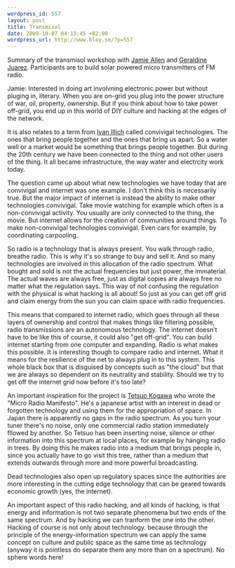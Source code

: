 ```yaml
--- 
wordpress_id: 557
layout: post
title: Transmisol
date: 2009-10-07 04:13:45 +02:00
wordpress_url: http://www.blay.se/?p=557
---
```

Summary of the transmisol workshop with <a href="http://heavyside.net/">Jamie Allen</a> and <a href="http://www.simple-mechanisms.com/">Geraldine Juarez</a>. Participants are to build solar powered micro transmitters of FM radio.

Jamie: Interested in doing art involvning electronic power but without pluging in, literary. When you are on-grid you plug into the power structure of war, oil, property, ownership. But if you think about how to take power off-grid, you end up in this world of DIY culture and hacking at the edges of the network.

It is also relates to a term from <a href="http://en.wikipedia.org/wiki/Ivan_Illich">Ivan Illich</a> called convivigal technologies. The ones that bring people together and the ones that bring us apart. So a water well or a market would be something that brings people together. But during the 20th century we have been connected to the thing and not other users of the thing. It all became infrastructure, the way water and electrcity work today.

The question came up about what new technologies we have today that are convivigal and internet was one example. I don't think this is necessarily true. But the major impact of internet is instead the ability to make other technologies convivigal. Take movie watching for example which often is a non-convivigal activity. You usually are only connected to the thing, the movie. But internet allows for the creation of communities around things. To make non-convivigal technologies convivigal. Even cars for example, by coordinating carpooling.

So radio is a technology that is always present. You walk through radio, breathe radio. This is why it's so strange to buy and sell it. And so many technologies are involved in this allocation of the radio spectrum. What bought and sold is not the actual frequencies but just power, the immaterial. The actual waves are always free, just as digital copies are always free no matter what the regulation says. This way of not confusing the regulation with the physical is what hacking is all about! So just as you can get off grid and claim energy from the sun you can claim space with radio frequencies.

This means that compared to internet radio, which goes through all these layers of ownership and control that makes things like filtering possible, radio transmissions are an autonomous technology. The internet doesn't have to be like this of course, it could also "get off-grid". You can build internet starting from one computer and expanding. Radio is what makes this possible. It is interesting though to compare radio and internet. What it means for the resilience of the net to always plug in to this system. This whole black box that is disguised by concepts such as "the cloud" but that we are always so dependent on its neutrality and stability. Should we try to get off the internet grid now before it's too late?

An important inspiration for the project is <a href="http://anarchy.k2.tku.ac.jp/">Tetsuo Kogawa</a> who wrote the "Micro Radio Manifesto". He's a japanese artist with an interest in dead or forgotten technology and using them for the appropriation of space. In Japan there is apparently no gaps in the radio spectrum. As you turn your tuner there's no noise, only one commercial radio station immediately fllowed by another. So Tetsuo has been inserting noise, silence or other information into this spectrum at local places, for example by hanging radio in trees. By doing this he makes radio into a medium that brings people in, since you actually have to go visit this tree, rather than a medium that extends outwards through more and more powerful broadcasting.

Dead technologies also open up regulatory spaces since the authorities are more interesting in the cutting edge technology that can be geared towards economic growth (yes, the internet).

An important aspect of this radio hacking, and all kinds of hacking, is that energy and information is not two separate phenomena but two ends of the same spectrum. And by hacking we can tranform the one into the other. Hacking of course is not only about technology. because through the principle of the energy-information spectrum we can apply the same concept on culture and public space as the same time as technology (anyway it is pointless do separate them any more than on a spectrum). No sphere words here!
